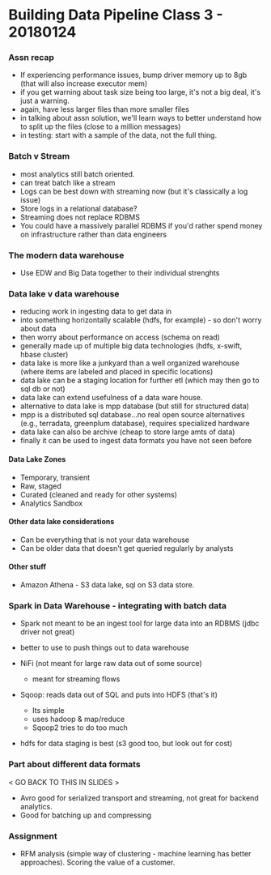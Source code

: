 Building Data Pipeline Class 3 - 20180124
=========================================

### Assn recap

- If experiencing performance issues, bump driver memory up to 8gb (that will also increase executor mem)
- if you get warning about task size being too large, it's not a big deal, it's just a warning.
- again, have less larger files than more smaller files
- in talking about assn solution, we'll learn ways to better understand how to split up the files (close to a million messages)
- in testing: start with a sample of the data, not the full thing.

### Batch v Stream

- most analytics still batch oriented.
- can treat batch like a stream
- Logs can be best down with streaming now (but it's classically a log issue)
- Store logs in a relational database?
- Streaming does not replace RDBMS
- You could have a massively parallel RDBMS if you'd rather spend money on infrastructure rather than data engineers

### The modern data warehouse

- Use EDW and Big Data together to their individual strenghts

### Data lake v data warehouse

- reducing work in ingesting data to get data in
- into something horizontally scalable (hdfs, for example) - so don't worry about data
- then worry about performance on access (schema on read)
- generally made up of multiple big data technologies (hdfs, x-swift, hbase cluster)
- data lake is more like a junkyard than a well organized warehouse (where items are labeled and placed in specific locations)
- data lake can be a staging location for further etl (which may then go to sql db or not)
- data lake can extend usefulness of a data ware house.
- alternative to data lake is mpp database (but still for structured data)
- mpp is a distributed sql database...no real open source alternatives (e.g., terradata, greenplum database), requires specialized hardware
- data lake can also be archive (cheap to store large amts of data)
- finally it can be used to ingest data formats you have not seen before

#### Data Lake Zones

- Temporary, transient
- Raw, staged
- Curated (cleaned and ready for other systems)
- Analytics Sandbox

#### Other data lake considerations

- Can be everything that is not your data warehouse
- Can be older data that doesn't get queried regularly by analysts

#### Other stuff

- Amazon Athena - S3 data lake, sql on S3 data store.


### Spark in Data Warehouse - integrating with batch data

- Spark not meant to be an ingest tool for large data into an RDBMS (jdbc driver not great)
- better to use to push things out to data warehouse
- NiFi (not meant for large raw data out of some source)
	- meant for streaming flows
- Sqoop: reads data out of SQL and puts into HDFS (that's it)
	- Its simple
	- uses hadoop & map/reduce
	- Sqoop2 tries to do too much

- hdfs for data staging is best (s3 good too, but look out for cost)

### Part about different data formats

< GO BACK TO THIS IN SLIDES >

- Avro good for serialized transport and streaming, not great for backend analytics.
- Good for batching up and compressing

### Assignment

- RFM analysis (simple way of clustering - machine learning has better approaches). Scoring the value of a customer.